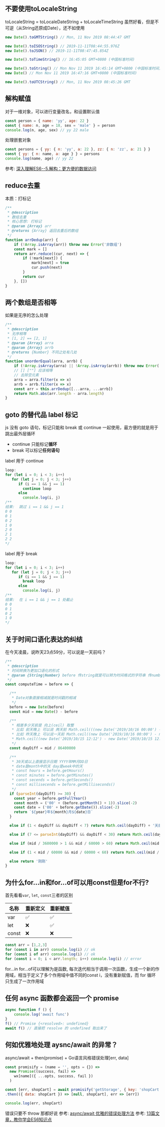 ## 不要使用toLocaleString

toLocaleString = toLocaleDateString + toLocaleTimeString 虽然好看，但是不可逆（从String还原成Date），还不如使用

```js
new Date().toGMTString() // Mon, 11 Nov 2019 08:44:47 GMT

new Date().toISOString() // 2019-11-11T08:44:55.976Z
new Date().toJSON() // 2019-11-11T08:47:45.854Z

new Date().toTimeString() // 16:45:05 GMT+0800 (中国标准时间)

new Date().toString() // Mon Nov 11 2019 16:45:14 GMT+0800 (中国标准时间)
new Date() // Mon Nov 11 2019 16:47:16 GMT+0800 (中国标准时间)

new Date().toUTCString() // Mon, 11 Nov 2019 08:45:26 GMT
```

## 解构赋值

对于一维对象，可以进行变量改名，和设置默认值

```js
const person = { name: 'yy', age: 22 }
const { name: n, age = 18, sex = 'male' } = person
console.log(n, age, sex) // yy 22 male
```

处理嵌套对象

```js
const persons = { yy: { n: 'yy', a: 22 }, zz: { n: 'zz', a: 21 } }
const { yy: { n: name, a: age } } = persons
console.log(name, age) // yy 22
```

参考: [深入理解ES6--5.解构：更方便的数据访问](https://juejin.im/post/5ae555c1518825671a638b82)

## reduce去重

本质：打标记

```js
/**
 * @description
 * 数组去重
 * 核心思想: 打标记
 * @param {Array} arr
 * @returns {Array} 返回去重后的数组
 */
function arrDedup(arr) {
    if (!Array.isArray(arr)) throw new Error('非数组')
    const mark = []
    return arr.reduce((cur, next) => {
        if (!mark[next]) {
            mark[next] = true
            cur.push(next)
        }
        return cur
    }, [])
}
```

## 两个数组是否相等

如果是无序的怎么处理

```js
/**
 * @description
 * 无序相等
 * [1, 2] == [2, 1]
 * @param {Array} arra
 * @param {Array} arrb
 * @returns {Number} 不同之处有几处
 */
function unorderEqual(arra, arrb) {
    if (!Array.isArray(arra) || !Array.isArray(arrb)) throw new Error('非数组')
    // [] [""] 应该相等
    // 去除空元素
    arra = arra.filter(x => x)
    arrb = arrb.filter(x => x)
    const arr = this.arrDedup([...arra, ...arrb])
    return Math.abs(arr.length - arra.length)
}
```

## goto 的替代品 label 标记

js 没有 goto 语句，标记只能和 break 或 continue 一起使用，最方便的就是用于跳出最外层循环

- continue 只能标记**循环**
- break 可以标记**任何语句**

label 用于 continue

```js
loop:
for (let i = 0; i < 3; i++) 
   for (let j = 0; j < 3; j++)
      if (i == 1 && j == 1)
		continue loop
      else 
		console.log(i, j)
/**
结果:  跳过 i == 1 && j == 1
0 0
0 1
0 2
1 0
2 0
2 1
2 2
*/
```

label 用于 break

```js
loop:
for (let i = 0; i < 3; i++) 
   for (let j = 0; j < 3; j++)
      if (i == 1 && j == 1)
		break loop
      else 
		console.log(i, j)
/**
结果:  在 i == 1 && j == 1 处截止
0 0
0 1
0 2
1 0
*/
```

## 关于时间口语化表达的纠结

在今天凌晨，说昨天23点59分，可以说是一天前吗？

```js
/**
 * @description
 * 时间转换为更加口语化的形式
 * @param {String|Number} before 传string就是可以转为时间格式的字符串 传number就是时间戳 两者都可以放入new Date()
 */
const computeTime = before => {

  /**
   * Date对象直接相减就是时间戳的相减
   */
  before = new Date(before)
  const mid = new Date() - before

  /**
   * 相差多少天前是 向上(ceil) 取整
   * 比如 前天晚上 可以说 两天前 Math.ceil(((new Date('2019/10/16 00:00') - new Date('2019/10/14 23:59')) / 86400000)) 1.0006944444444446 -> 2
   * 比如 昨天晚上 可以说一天前 Math.ceil((new Date('2019/10/16 00:00') - new Date('2019/10/15 23:59')) / 86400000) 0.0006944444444444445 -> 1 跟下面的情况一样 差距太小不能说一天前 而是说 而是更小单位前
   * Math.ceil((new Date('2019/10/15 12:12') - new Date('2019/10/15 12:11')) / 86400000) 0.0006944444444444445 
   */
  const dayDiff = mid / 86400000

  /**
   * 30天或以上直接显示日期 YYYY年MM月DD日
   * date是month中的天 day是week中的天
   * const hours = before.getHours()
   * const minutes = before.getMinutes()
   * const secends = before.getSeconds()
   * const millisecends = before.getMilliseconds()
   */
  if (parseInt(dayDiff) >= 30) {
    const year = before.getFullYear()
    const month = ('00' + (before.getMonth() + 1)).slice(-2)
    const date = ('00' + before.getDate()).slice(-2)
    return `${year}年${month}月${date}日`
  }

  else if (1 < dayDiff && dayDiff < 7) return Math.ceil(dayDiff) + '天前'

  else if (7 <= parseInt(dayDiff) && dayDiff < 30) return Math.ceil(dayDiff / 7) + '周前'

  else if (mid / 3600000 > 1 && mid / 60000 > 60) return Math.ceil(mid / 3600000) + '小时前'

  else if (1 < mid / 60000 && mid / 60000 < 60) return Math.ceil(mid / 60000) + '分钟前'

  else return '刚刚'
}
```

## 为什么for...in和for...of可以用const但是for不行?

首先看看`var`, `let`, `const`三者的区别

| 名称  | 重新定义 | 重新赋值 |
| ----- | -------- | -------- |
| var   | ✅        | ✅        |
| let   | ❌        | ✅        |
| const | ❌        | ❌        |

```js
const arr = [1,2,3]
for (const i in arr) console.log(i) // ok
for (const i of arr) console.log(i) // ok
for (const i = 0; i < arr.length; i++) console.log(i) // error
```

for...in for...of可以理解为是函数, 每次迭代相当于调用一次函数，生成一个新的作用域，相当于定义了多个作用域中值不同的const i，没有重新赋值，而 for 循环只生成了一次作用域

## 任何 async 函数都会返回一个 promise

```js
async function f () {
    console.log('await func')
}
f() // Promise {<resolved>: undefined}
await f() // 直接把 resolve 的 undefined 取出来了
```

## 何如优雅地处理 aysnc/await 的异常？

async/await + then(promise) + Go语言风格错误处理[err, data]

```js
const promisify = (name = '', opts = {}) => 
  new Promise((success, fail) => 
    wx[name]({ ...opts, success, fail })
  )

const [err, shopCart] = await promisify('getStorage', { key: 'shopCart' })
.then(({ data: shopCart }) => [null, shopCart], err => [err])

console.log(err, shopCart)
```

错误只要不 throw 那都好说
参考: [async/await 优雅的错误处理方法](https://juejin.im/post/5c49eb28f265da613a545a4b)
参考: [13篇文章，教你学会ES6知识点](https://juejin.im/post/5af153e96fb9a07aa34a35eb#heading-3)